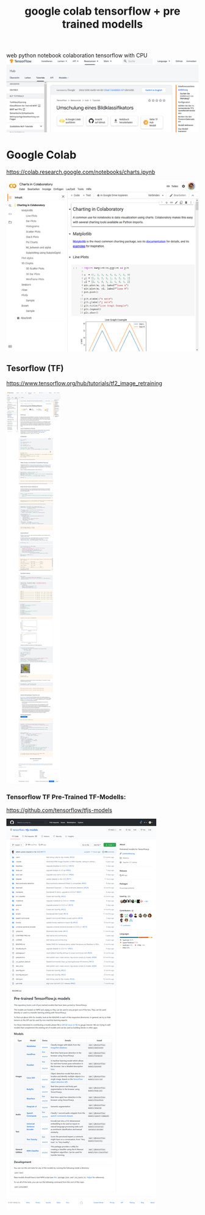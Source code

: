 ﻿---
layout: post
title:  google colab tensorflow + pre trained modells 
categories: [google, colab, rwnsorflow ]
tags:  [google, colab, rwnsorflow ]
---
web python notebook colaboration tensorflow with CPU 
![](/pic/Screenshot_2021-01-27%20Umschulung%20eines%20Bildklassifikators%20TensorFlow%20Hub-crop.png)

# Google Colab 

<https://colab.research.google.com/notebooks/charts.ipynb>

![](/pic/Screenshot_2021-01-27%20Google%20Colaboratory.png)

## Tesorflow (TF)

<https://www.tensorflow.org/hub/tutorials/tf2_image_retraining> 

![](/pic/Screenshot_2021-01-27%20Umschulung%20eines%20Bildklassifikators%20TensorFlow%20Hub.png)

### Tensorflow TF Pre-Trained TF-Modells: 

<https://github.com/tensorflow/tfjs-models>

![](/pic/Screenshot_2021-01-27%20tensorflow%20tfjs-models.png)